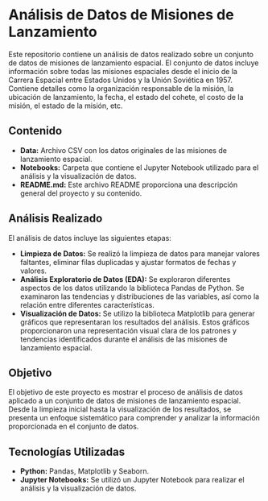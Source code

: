 # Análisis de Datos de Misiones de Lanzamiento

Este repositorio contiene un análisis de datos realizado sobre un conjunto de datos de misiones de lanzamiento espacial. El conjunto de datos incluye información sobre todas las misiones espaciales desde el inicio de la Carrera Espacial entre Estados Unidos y la Unión Soviética en 1957. Contiene detalles como la organización responsable de la misión, la ubicación de lanzamiento, la fecha, el estado del cohete, el costo de la misión, el estado de la misión, etc.

## Contenido

- **Data:** Archivo CSV con los datos originales de las misiones de lanzamiento espacial.
- **Notebooks:** Carpeta que contiene el Jupyter Notebook utilizado para el análisis y la visualización de datos.
- **README.md:** Este archivo README proporciona una descripción general del proyecto y su contenido.

## Análisis Realizado

El análisis de datos incluye las siguientes etapas:

- **Limpieza de Datos:** Se realizó la limpieza de datos para manejar valores faltantes, eliminar filas duplicadas y ajustar formatos de fechas y valores.
- **Análisis Exploratorio de Datos (EDA):** Se exploraron diferentes aspectos de los datos utilizando la biblioteca Pandas de Python. Se examinaron las tendencias y distribuciones de las variables, así como la relación entre diferentes características.
- **Visualización de Datos:** Se utilizo la biblioteca Matplotlib para generar gráficos que representaran los resultados del análisis. Estos gráficos proporcionaron una representación visual clara de los patrones y tendencias identificados durante el análisis de las misiones de lanzamiento espacial.

## Objetivo

El objetivo de este proyecto es mostrar el proceso de análisis de datos aplicado a un conjunto de datos de misiones de lanzamiento espacial. Desde la limpieza inicial hasta la visualización de los resultados, se presenta un enfoque sistemático para comprender y analizar la información proporcionada en el conjunto de datos.

## Tecnologías Utilizadas

- **Python:** Pandas, Matplotlib y Seaborn.
- **Jupyter Notebooks:** Se utilizó un Jupyter Notebook para realizar el análisis y la visualización de datos.
